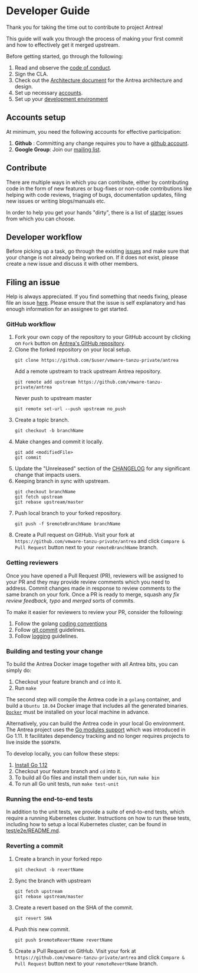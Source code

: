 # Developer Guide

Thank you for taking the time out to contribute to project Antrea!

This guide will walk you through the process of making your first commit and
how to effectively get it merged upstream.

Before getting started, go through the following:
1. Read and observe the [code of conduct](CODE_OF_CONDUCT.md).
2. Sign the CLA.
3. Check out the [Architecture document](/docs/architecture.md) for the Antrea architecture and design.
4. Set up necessary [accounts](#accounts-setup).
5. Set up your [development environment](docs/manual-installation.md)

## Accounts setup

At minimum, you need the following accounts for effective participation:
1. **Github** : Committing any change requires you to have a [github account](https://github.com/join).
2. **Google Group**: Join our [mailing list](https://groups.google.com/forum/#!forum/projectantrea-dev).

## Contribute

There are multiple ways in which you can contribute, either by contributing
code in the form of new features or bug-fixes or non-code contributions like
helping with code reviews, triaging of bugs, documentation updates, filing
new issues or writing blogs/manuals etc.

In order to help you get your hands "dirty", there is a list of [starter](https://github.com/vmware-tanzu-private/antrea/labels/Good%20first%20issue)
issues from which you can choose.

## Developer workflow

Before picking up a task, go through the existing [issues](https://github.com/vmware-tanzu-private/antrea/issues)
and make sure that your change is not already being worked on. If it does not
exist, please create a new issue and discuss it with other members.

## Filing an issue

Help is always appreciated. If you find something that needs fixing, please
file an issue [here](https://github.com/vmware-tanzu-private/antrea/issues). Please ensure that the issue is
self explanatory and has enough information for an assignee to get started.

### GitHub workflow

1. Fork your own copy of the repository to your GitHub account by clicking on
   `Fork` button on [Antrea's GitHub repository](https://github.com/vmware-tanzu-private/antrea).
2. Clone the forked repository on your local setup.
    ```
    git clone https://github.com/$user/vmware-tanzu-private/antrea
    ```
    Add a remote upstream to track upstream Antrea repository.
    ```
    git remote add upstream https://github.com/vmware-tanzu-private/antrea
    ```
    Never push to upstream master
    ```
    git remote set-url --push upstream no_push
    ```
3. Create a topic branch.
    ```
    git checkout -b branchName
    ```
4. Make changes and commit it locally.
    ```
    git add <modifiedFile>
    git commit
    ```
5. Update the "Unreleased" section of the [CHANGELOG](CHANGELOG.md) for any
   significant change that impacts users.
6. Keeping branch in sync with upstream.
    ```
    git checkout branchName
    git fetch upstream
    git rebase upstream/master
    ```
7. Push local branch to your forked repository.
    ```
    git push -f $remoteBranchName branchName
    ```
8. Create a Pull request on GitHub.
   Visit your fork at `https://github.com/vmware-tanzu-private/antrea` and click
   `Compare & Pull Request` button next to your `remoteBranchName` branch.

### Getting reviewers

Once you have opened a Pull Request (PR), reviewers will be assigned to your
PR and they may provide review comments which you need to address.
Commit changes made in response to review comments to the same branch on your
fork. Once a PR is ready to merge, squash any *fix review feedback, typo*
and *merged* sorts of commits.

To make it easier for reviewers to review your PR, consider the following:
1. Follow the golang [coding conventions](https://github.com/golang/go/wiki/CodeReviewComments)
2. Follow [git commit](https://chris.beams.io/posts/git-commit/) guidelines.
3. Follow [logging](https://github.com/kubernetes/community/blob/master/contributors/devel/sig-instrumentation/logging.md) guidelines.

### Building and testing your change

To build the Antrea Docker image together with all Antrea bits, you can simply
do:

1. Checkout your feature branch and `cd` into it.
2. Run `make`

The second step will compile the Antrea code in a `golang` container, and build
a `Ubuntu 18.04` Docker image that includes all the generated binaries. [`Docker`](https://docs.docker.com/install)
must be installed on your local machine in advance.

Alternatively, you can build the Antrea code in your local Go environment. The
Antrea project uses the [Go modules support](https://github.com/golang/go/wiki/Modules) which was introduced in Go 1.11. It
facilitates dependency tracking and no longer requires projects to live inside
the `$GOPATH`.

To develop locally, you can follow these steps:

 1. [Install Go 1.12](https://golang.org/doc/install)
 2. Checkout your feature branch and `cd` into it.
 3. To build all Go files and install them under `bin`, run `make bin`
 4. To run all Go unit tests, run `make test-unit`

### Running the end-to-end tests

In addition to the unit tests, we provide a suite of end-to-end tests, which
require a running Kubernetes cluster. Instructions on how to run these tests,
including how to setup a local Kubernetes cluster, can be found in
[test/e2e/README.md](test/e2e/README.md).

### Reverting a commit

1. Create a branch in your forked repo
    ```
    git checkout -b revertName
    ```
2. Sync the branch with upstream
    ```
    git fetch upstream
    git rebase upstream/master
    ```
3. Create a revert based on the SHA of the commit.
    ```
    git revert SHA
    ```
4. Push this new commit.
    ```
    git push $remoteRevertName revertName
    ```
5. Create a Pull Request on GitHub.
   Visit your fork at `https://github.com/vmware-tanzu-private/antrea` and click
   `Compare & Pull Request` button next to your `remoteRevertName` branch.
